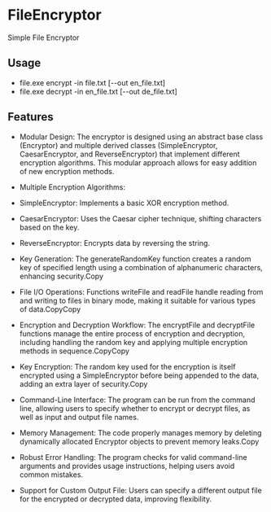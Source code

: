 # FileEncryptor
Simple File Encryptor

## Usage

- file.exe encrypt -in file.txt [--out en_file.txt]
- file.exe decrypt -in en_file.txt [--out de_file.txt]

## Features
- Modular Design: The encryptor is designed using an abstract base class (Encryptor) and multiple derived classes (SimpleEncryptor, CaesarEncryptor, and ReverseEncryptor) that implement different encryption algorithms. This modular approach allows for easy addition of new encryption methods.

- Multiple Encryption Algorithms:

- SimpleEncryptor: Implements a basic XOR encryption method.
- CaesarEncryptor: Uses the Caesar cipher technique, shifting characters based on the key.
- ReverseEncryptor: Encrypts data by reversing the string.
- Key Generation: The generateRandomKey function creates a random key of specified length using a combination of alphanumeric characters, enhancing security.Copy

- File I/O Operations: Functions writeFile and readFile handle reading from and writing to files in binary mode, making it suitable for various types of data.CopyCopy

- Encryption and Decryption Workflow: The encryptFile and decryptFile functions manage the entire process of encryption and decryption, including handling the random key and applying multiple encryption methods in sequence.CopyCopy

- Key Encryption: The random key used for the encryption is itself encrypted using a SimpleEncryptor before being appended to the data, adding an extra layer of security.Copy

- Command-Line Interface: The program can be run from the command line, allowing users to specify whether to encrypt or decrypt files, as well as input and output file names.

- Memory Management: The code properly manages memory by deleting dynamically allocated Encryptor objects to prevent memory leaks.Copy

- Robust Error Handling: The program checks for valid command-line arguments and provides usage instructions, helping users avoid common mistakes.

- Support for Custom Output File: Users can specify a different output file for the encrypted or decrypted data, improving flexibility.
